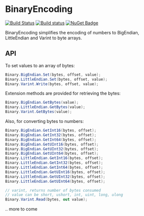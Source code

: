 # BinaryEncoding

[![Build Status](https://travis-ci.org/tabrath/BinaryEncoding.svg?branch=master)](https://travis-ci.org/tabrath/BinaryEncoding)
[![Build status](https://ci.appveyor.com/api/projects/status/p5x257u2645daj8b/branch/master?svg=true)](https://ci.appveyor.com/project/tabrath/binaryencoding/branch/master)
[![NuGet Badge](https://buildstats.info/nuget/BinaryEncoding)](https://www.nuget.org/packages/BinaryEncoding/)

BinaryEncoding simplifies the encoding of numbers to BigEndian, LittleEndian and Varint to byte arrays.

## API

To set values to an array of bytes:
``` cs
Binary.BigEndian.Set(bytes, offset, value);
Binary.LittleEndian.Set(bytes, offset, value);
Binary.Varint.Write(bytes, offset, value);
```

Extension methods are provided for retrieving the bytes:
``` cs
Binary.BigEndian.GetBytes(value);
Binary.LittleEndian.GetBytes(value);
Binary.Varint.GetBytes(value);
```

Also, for converting bytes to numbers:
``` cs
Binary.BigEndian.GetInt16(bytes, offset);
Binary.BigEndian.GetInt32(bytes, offset);
Binary.BigEndian.GetInt64(bytes, offset);
Binary.BigEndian.GetUInt16(bytes, offset);
Binary.BigEndian.GetUInt32(bytes, offset);
Binary.BigEndian.GetUInt64(bytes, offset);
Binary.LittleEndian.GetInt16(bytes, offset);
Binary.LittleEndian.GetInt32(bytes, offset);
Binary.LittleEndian.GetInt64(bytes, offset);
Binary.LittleEndian.GetUInt16(bytes, offset);
Binary.LittleEndian.GetUInt32(bytes, offset);
Binary.LittleEndian.GetUInt64(bytes, offset);

// varint, returns number of bytes consumed
// value can be short, ushort, int, uint, long, ulong
Binary.Varint.Read(bytes, out value);
```

.. more to come